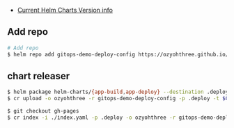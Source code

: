 
- [Current Helm Charts Version info](https://ozyohthree.github.io/gitops-demo-deploy-config/index.yaml)

## Add repo
```sh
# Add repo
$ helm repo add gitops-demo-deploy-config https://ozyohthree.github.io/gitops-demo-deploy-config/
```

##  chart releaser
```sh
$ helm package helm-charts/{app-build,app-deploy} --destination .deploy
$ cr upload -o ozyohthree -r gitops-demo-deploy-config -p .deploy -t $CH_TOKEN

$ git checkout gh-pages
$ cr index -i ./index.yaml -p .deploy -o ozyohthree -r gitops-demo-deploy-config -t $CH_TOKEN
```
